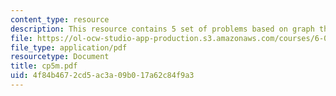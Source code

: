 ```yaml
---
content_type: resource
description: This resource contains 5 set of problems based on graph theory II.
file: https://ol-ocw-studio-app-production.s3.amazonaws.com/courses/6-042j-mathematics-for-computer-science-fall-2005/4f84b4672cd5ac3a09b017a62c84f9a3_cp5m.pdf
file_type: application/pdf
resourcetype: Document
title: cp5m.pdf
uid: 4f84b467-2cd5-ac3a-09b0-17a62c84f9a3
---
```

